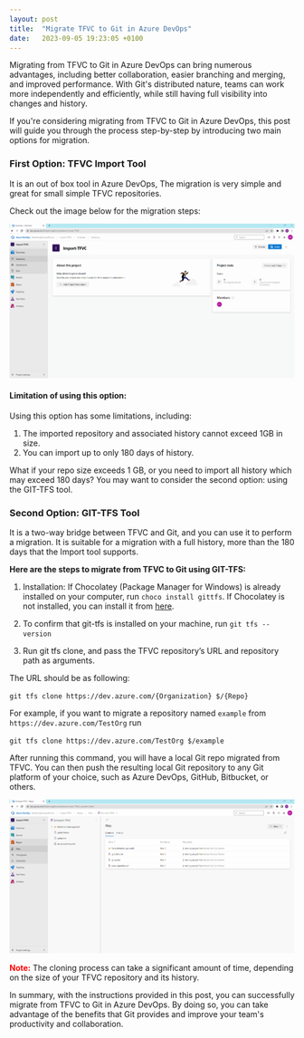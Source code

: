 ```yaml
---
layout: post
title:  "Migrate TFVC to Git in Azure DevOps"
date:   2023-09-05 19:23:05 +0100
---
```


Migrating from TFVC to Git in Azure DevOps can bring numerous advantages, including better collaboration, easier branching and merging, and improved performance. With Git's distributed nature, teams can work more independently and efficiently, while still having full visibility into changes and history.

If you're considering migrating from TFVC to Git in Azure DevOps, this post will guide you through the process step-by-step by introducing two main options for migration.

### First Option: TFVC Import Tool
It is an out of box tool in Azure DevOps, The migration is very simple and great for small simple TFVC repositories.

Check out the image below for the migration steps:

![import-TFVC.gif](/assets/images/tfvc-git/tfvc-import-tool.gif)

#### Limitation of using this option:

Using this option has some limitations, including:

1. The imported repository and associated history cannot exceed 1GB in size.
1. You can import up to only 180 days of history.

What if your repo size exceeds 1 GB, or you need to import all history which may exceed 180 days? 
You may want to consider the second option: using the GIT-TFS tool.

### Second Option: GIT-TFS Tool
It is a two-way bridge between TFVC and Git, and you can use it to perform a migration. It is suitable for a migration with a full history, more than the 180 days that the Import tool supports.

**Here are the steps to migrate from TFVC to Git using GIT-TFS:**

1. Installation: If Chocolatey (Package Manager for Windows) is already installed on your computer, run `choco install gittfs`. If Chocolatey is not installed, you can install it from [here](https://docs.chocolatey.org/en-us/choco/setup).

2. To confirm that git-tfs is installed on your machine, run `git tfs --version`

3. Run git tfs clone, and pass the TFVC repository’s URL and repository path as arguments.

The URL should be as following:

`git tfs clone https://dev.azure.com/{Organization} $/{Repo}`

For example, if you want to migrate a repository named `example` from `https://dev.azure.com/TestOrg` run 

`git tfs clone https://dev.azure.com/TestOrg $/example`

After running this command, you will have a local Git repo migrated from TFVC. You can then push the resulting local Git repository to any Git platform of your choice, such as Azure DevOps, GitHub, Bitbucket, or others.

![import-TFVC-tfs.gif](/assets/images/tfvc-git/git-tfs.gif)

<span style="color:red">**Note:**</span> The cloning process can take a significant amount of time, depending on the size of your TFVC repository and its history.


In summary, with the instructions provided in this post, you can successfully migrate from TFVC to Git in Azure DevOps. By doing so, you can take advantage of the benefits that Git provides and improve your team's productivity and collaboration.
